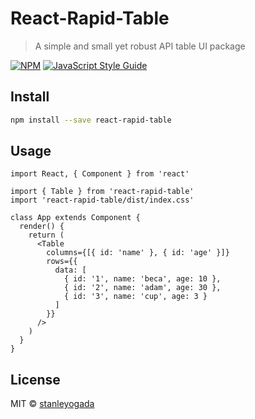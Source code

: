 # React-Rapid-Table

> A simple and small yet robust API table UI package

[![NPM](https://img.shields.io/npm/v/react-rapid-table.svg)](https://www.npmjs.com/package/react-rapid-table) [![JavaScript Style Guide](https://img.shields.io/badge/code_style-standard-brightgreen.svg)](https://standardjs.com)

## Install

```bash
npm install --save react-rapid-table
```

## Usage

```tsx
import React, { Component } from 'react'

import { Table } from 'react-rapid-table'
import 'react-rapid-table/dist/index.css'

class App extends Component {
  render() {
    return (
      <Table
        columns={[{ id: 'name' }, { id: 'age' }]}
        rows={{
          data: [
            { id: '1', name: 'beca', age: 10 },
            { id: '2', name: 'adam', age: 30 },
            { id: '3', name: 'cup', age: 3 }
          ]
        }}
      />
    )
  }
}
```

## License

MIT © [stanleyogada](https://github.com/stanleyogada)
